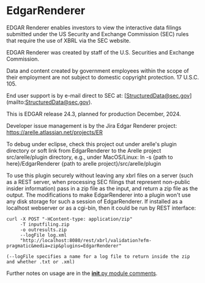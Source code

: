 # EdgarRenderer
EDGAR Renderer enables investors to view the interactive data filings submitted under the US Security and Exchange Commission
(SEC) rules that require the use of XBRL via the SEC website.

EDGAR Renderer was created by staff of the U.S. Securities and Exchange Commission.

Data and content created by government employees within the scope of their employment are not subject to
domestic copyright protection. 17 U.S.C. 105.

End user support is by e-mail direct to SEC at: [StructuredData@sec.gov]
(mailto:StructuredData@sec.gov).

This is EDGAR release 24.3, planned for production December, 2024.

Developer issue management is by the Jira Edgar Renderer project: https://arelle.atlassian.net/projects/ER

To debug under eclipse, check this project out under arelle's plugin directory or soft link from EdgarRenderer to the Arelle project src/arelle/plugin directory, e.g., under MacOS/Linux:
    ln -s {path to here}/EdgarRenderer {path to arelle project}/src/arelle/plugin

To use this plugin securely without leaving any xbrl files on a server (such as a REST server, when processing SEC filings that represent non-public insider information) pass in a zip file as the input, and return a zip file as the output.  The modifications to make EdgarRenderer into a plugin won't use any disk storage for such a session of EdgarRenderer.  If installed as a localhost webserver or as a cgi-bin, then it could be run by REST interface:

    curl -X POST "-HContent-type: application/zip"
         -T inputfiling.zip
         -o outresults.zip
         --logFile log.xml
         "http://localhost:8080/rest/xbrl/validation?efm-pragmatic&media=zip&plugins=EdgarRenderer"

	(--logFile specifies a name for a log file to return inside the zip and whether .txt or .xml)


Further notes on usage are in the [__init__.py module comments](https://github.com/Arelle/EdgarRenderer/blob/edgr183/__init__.py).
